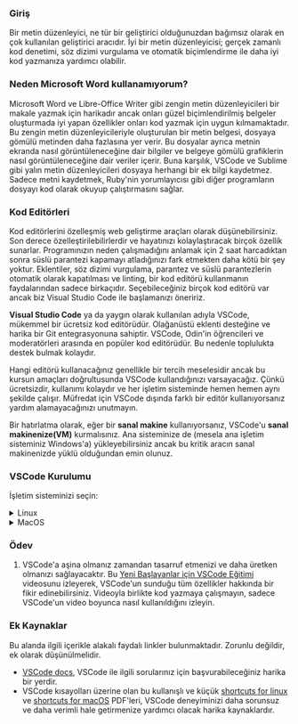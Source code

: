### Giriş

Bir metin düzenleyici, ne tür bir geliştirici olduğunuzdan bağımsız olarak en çok kullanılan geliştirici aracıdır. İyi bir metin düzenleyicisi; gerçek zamanlı kod denetimi, söz dizimi vurgulama ve otomatik biçimlendirme ile daha iyi kod yazmanıza yardımcı olabilir.

### Neden Microsoft Word kullanamıyorum?

Microsoft Word ve Libre-Office Writer gibi zengin metin düzenleyicileri bir makale yazmak için harikadır ancak onları güzel biçimlendirilmiş belgeler oluşturmada iyi yapan özellikler onları kod yazmak için uygun kılmamaktadır. Bu zengin metin düzenleyicileriyle oluşturulan bir metin belgesi, dosyaya gömülü metinden daha fazlasına yer verir. Bu dosyalar ayrıca metnin ekranda nasıl görüntüleneceğine dair bilgiler ve belgeye gömülü grafiklerin nasıl görüntüleneceğine dair veriler içerir. Buna karşılık, VSCode ve Sublime gibi yalın metin düzenleyicileri dosyaya herhangi bir ek bilgi kaydetmez. Sadece metni kaydetmek, Ruby'nin yorumlayıcısı gibi diğer programların dosyayı kod olarak okuyup çalıştırmasını sağlar.

### Kod Editörleri

Kod editörlerini özelleşmiş web geliştirme araçları olarak düşünebilirsiniz. Son derece özelleştirilebilirlerdir ve hayatınızı kolaylaştıracak birçok özellik sunarlar. Programınızın neden çalışmadığını anlamak için 2 saat harcadıktan sonra süslü parantezi kapamayı atladığınızı fark etmekten daha kötü bir şey yoktur. Eklentiler, söz dizimi vurgulama, parantez ve süslü parantezlerin otomatik olarak kapatılması ve linting, bir kod editörü kullanmanın faydalarından sadece birkaçıdır. Seçebileceğiniz birçok kod editörü var ancak biz Visual Studio Code ile başlamanızı öneririz.

**Visual Studio Code** ya da yaygın olarak kullanılan adıyla VSCode, mükemmel bir ücretsiz kod editörüdür. Olağanüstü eklenti desteğine ve harika bir Git entegrasyonuna sahiptir. VSCode, Odin'in öğrencileri ve moderatörleri arasında en popüler kod editörüdür. Bu nedenle toplulukta destek bulmak kolaydır.

Hangi editörü kullanacağınız genellikle bir tercih meselesidir ancak bu kursun amaçları doğrultusunda VSCode kullandığınızı varsayacağız. Çünkü ücretsizdir, kullanımı kolaydır ve her işletim sisteminde hemen hemen aynı şekilde çalışır. Müfredat için VSCode dışında farklı bir editör kullanıyorsanız yardım alamayacağınızı unutmayın.

Bir hatırlatma olarak, eğer bir **sanal makine** kullanıyorsanız, VSCode'u **sanal makinenize(VM)** kurmalısınız. Ana sisteminize de (mesela ana işletim sisteminiz Windows'a) yükleyebilirsiniz ancak bu kritik aracın sanal makinenizde yüklü olduğundan emin olunuz.

### VSCode Kurulumu

İşletim sisteminizi seçin:

<details markdown="block">
<summary class="dropDown-header">Linux</summary>

#### 1. Adım: VSCode'u İndirme

   - **Terminali** açın
   - En son **VSCode** `.deb` paketini indirmek için aşağıdaki komutu çalıştırın

~~~bash
wget -O code-latest.deb 'https://code.visualstudio.com/sha/download?build=stable&os=linux-deb-x64'
~~~

#### 2. Adım: VSCode'u Yükleme

   - **VSCode** `.deb` paketini yüklemek için aşağıdaki komutu çalıştırın

~~~bash
sudo apt install ./code-latest.deb
~~~

   - İstenirse, şifrenizi girin

   _(__not__: `N: Download is performed unsandboxed (...)` ile başlayan bir uyarı görebilirsiniz. Bu konuda endişelenmenize gerek yok. [Daha fazla bilgi için bu reddit gönderisini okuyun.](https://www.reddit.com/r/linux4noobs/comments/ux6cwx/comment/i9x2twx/))_

#### 3. Adım: Kurulum dosyasını silme

~~~bash
rm code-latest.deb
~~~

#### 4. Adım: VSCode'u Kullanma
   
VSCode'u iki şekilde başlatabilirsiniz,

   - Uygulamalar menüsünden **Visual Studio Code** öğesine tıklayın
   - **Ya da** terminalden `code` komutunu çalıştırın

~~~bash
code
~~~

</details>

<details markdown="block">
<summary class="dropDown-header">MacOS</summary>

#### 1. Adım: VSCode'u İndirme

   - En son VSCode kurulum .zip dosyasını otomatik olarak indirmek için [bu bağlantıya](https://code.visualstudio.com/sha/download?build=stable&os=darwin-universal) tıklayın.

#### 2. Adım: VSCode'u Yükleme

   - **İndirilenler** klasörünü açın
   - **VSCode-darwin-universal.zip** adlı dosyaya çift tıklayın
   - **Visual Studio Code.app** simgesini **Uygulamalar** klasörü simgesine sürükleyin

#### 3. Adım: Kurulum dosyasını silme

   - **Finder'ı** açın
   - **İndirilenler** klasörüne gidin
   - **VSCode-darwin-universal.zip** adlı dosyayı çöp sepetine taşıyın

#### 4. Adım: VSCode'u Kullanma

   - **Uygulamalar** klasörüne gidin
   - **Visual Studio Code'a** çift tıklayın

</details>

### Ödev

<div class="lesson-content__panel" markdown="1">

  1. VSCode'a aşina olmanız zamandan tasarruf etmenizi ve daha üretken olmanızı sağlayacaktır. Bu [Yeni Başlayanlar için VSCode Eğitimi](https://youtu.be/ORrELERGIHs?t=103) videosunu izleyerek, VSCode'un sunduğu tüm özellikler hakkında bir fikir edinebilirsiniz. Videoyla birlikte kod yazmaya çalışmayın, sadece VSCode'un video boyunca nasıl kullanıldığını izleyin.
</div>

### Ek Kaynaklar

Bu alanda ilgili içerikle alakalı faydalı linkler bulunmaktadır. Zorunlu değildir, ek olarak düşünülmelidir.

* [VSCode docs](https://code.visualstudio.com/docs), VSCode ile ilgili sorularınız için başvurabileceğiniz harika bir yerdir.
* VSCode kısayolları üzerine olan bu kullanışlı ve küçük [shortcuts for linux](https://go.microsoft.com/fwlink/?linkid=832144) ve [shortcuts for macOS](https://go.microsoft.com/fwlink/?linkid=832143) PDF'leri, VSCode deneyiminizi daha sorunsuz ve daha verimli hale getirmenize yardımcı olacak harika kaynaklardır.
